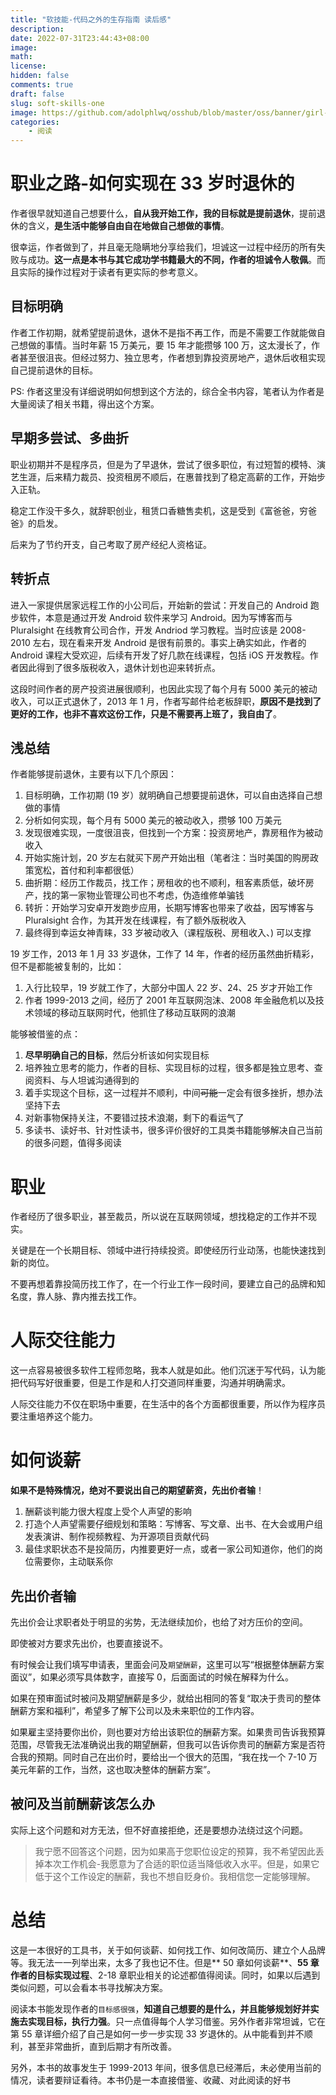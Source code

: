```yaml
---
title: "软技能-代码之外的生存指南 读后感"
description:
date: 2022-07-31T23:44:43+08:00
image:
math:
license:
hidden: false
comments: true
draft: false
slug: soft-skills-one
image: https://github.com/adolphlwq/osshub/blob/master/oss/banner/girl-reading.jpg?raw=true
categories:
    - 阅读
---
```

# 职业之路-如何实现在 33 岁时退休的
作者很早就知道自己想要什么，**自从我开始工作，我的目标就是提前退休**，提前退休的含义，**是生活中能够自由自在地做自己想做的事情**。

很幸运，作者做到了，并且毫无隐瞒地分享给我们，坦诚这一过程中经历的所有失败与成功。**这一点是本书与其它成功学书籍最大的不同，作者的坦诚令人敬佩**。而且实际的操作过程对于读者有更实际的参考意义。

## 目标明确
作者工作初期，就希望提前退休，退休不是指不再工作，而是不需要工作就能做自己想做的事情。当时年薪 15 万美元，要 15 年才能攒够 100 万，这太漫长了，作者甚至很沮丧。但经过努力、独立思考，作者想到靠投资房地产，退休后收租实现自己提前退休的目标。

PS: 作者这里没有详细说明如何想到这个方法的，综合全书内容，笔者认为作者是大量阅读了相关书籍，得出这个方案。

## 早期多尝试、多曲折
职业初期并不是程序员，但是为了早退休，尝试了很多职位，有过短暂的模特、演艺生涯，后来精力裁员、投资租房不顺后，在惠普找到了稳定高薪的工作，开始步入正轨。

稳定工作没干多久，就辞职创业，租赁口香糖售卖机，这是受到《富爸爸，穷爸爸》的启发。

后来为了节约开支，自己考取了房产经纪人资格证。

## 转折点
进入一家提供居家远程工作的小公司后，开始新的尝试：开发自己的 Android 跑步软件，本意是通过开发 Android 软件来学习 Android。因为写博客而与 Pluralsight 在线教育公司合作，开发 Andriod 学习教程。当时应该是 2008-2010 左右，现在看来开发 Android 是很有前景的。事实上确实如此，作者的 Android 课程大受欢迎，后续有开发了好几款在线课程，包括 iOS 开发教程。作者因此得到了很多版税收入，退休计划也迎来转折点。

这段时间作者的房产投资进展很顺利，也因此实现了每个月有 5000 美元的被动收入，可以正式退休了，2013 年 1 月，作者写邮件给老板辞职，**原因不是找到了更好的工作，也非不喜欢这份工作，只是不需要再上班了，我自由了**。

## 浅总结
作者能够提前退休，主要有以下几个原因：
1. 目标明确，工作初期 (19 岁）就明确自己想要提前退休，可以自由选择自己想做的事情
2. 分析如何实现，每个月有 5000 美元的被动收入，攒够 100 万美元
3. 发现很难实现，一度很沮丧，但找到一个方案：投资房地产，靠房租作为被动收入
4. 开始实施计划，20 岁左右就买下房产开始出租（笔者注：当时美国的购房政策宽松，首付和利率都很低）
5. 曲折期：经历工作裁员，找工作；房租收的也不顺利，租客素质低，破坏房产，找的第一家物业管理公司也不考虑，伪造维修单骗钱
6. 转折：开始学习安卓开发跑步应用，长期写博客也带来了收益，因写博客与 Pluralsight 合作，为其开发在线课程，有了额外版税收入
7. 最终得到幸运女神青睐，33 岁被动收入（课程版税、房租收入、) 可以支撑

19 岁工作，2013 年 1 月 33 岁退休，工作了 14 年，作者的经历虽然曲折精彩，但不是都能被复制的，比如：
1. 入行比较早，19 岁就工作了，大部分中国人 22 岁、24、25 岁才开始工作
2. 作者 1999-2013 之间，经历了 2001 年互联网泡沫、2008 年金融危机以及技术领域的移动互联网时代，他抓住了移动互联网的浪潮

能够被借鉴的点：
1. **尽早明确自己的目标**，然后分析该如何实现目标
2. 培养独立思考的能力，作者的目标、实现目标的过程，很多都是独立思考、查阅资料、与人坦诚沟通得到的
3. 着手实现这个目标，这一过程并不顺利，中间~~可能~~一定会有很多挫折，想办法坚持下去
4. 对新事物保持关注，不要错过技术浪潮，剩下的看运气了
5. 多读书、读好书、针对性读书，很多评价很好的工具类书籍能够解决自己当前的很多问题，值得多阅读

# 职业
作者经历了很多职业，甚至裁员，所以说在互联网领域，想找稳定的工作并不现实。

关键是在一个长期目标、领域中进行持续投资。即使经历行业动荡，也能快速找到新的岗位。

不要再想着靠投简历找工作了，在一个行业工作一段时间，要建立自己的品牌和知名度，靠人脉、靠内推去找工作。

# 人际交往能力
这一点容易被很多软件工程师忽略，我本人就是如此。他们沉迷于写代码，认为能把代码写好很重要，但是工作是和人打交道同样重要，沟通并明确需求。

人际交往能力不仅在职场中重要，在生活中的各个方面都很重要，所以作为程序员要注重培养这个能力。

# 如何谈薪
**如果不是特殊情况，绝对不要说出自己的期望薪资，先出价者输**！

1. 酬薪谈判能力很大程度上受个人声望的影响
2. 打造个人声望需要仔细规划和策略：写博客、写文章、出书、在大会或用户组发表演讲、制作视频教程、为开源项目贡献代码
3. 最佳求职状态不是投简历，内推要更好一点，或者一家公司知道你，他们的岗位需要你，主动联系你

## 先出价者输
先出价会让求职者处于明显的劣势，无法继续加价，也给了对方压价的空间。

即使被对方要求先出价，也要直接说不。

有时候会让我们填写申请表，里面会问及`期望酬薪`，这里可以写“根据整体酬薪方案面议”，如果必须写具体数字，直接写 0，后面面试的时候在解释为什么。

如果在预审面试时被问及期望酬薪是多少，就给出相同的答复“取决于贵司的整体酬薪方案和福利”，希望多了解下公司以及未来职位的工作内容。

如果雇主坚持要你出价，则也要对方给出该职位的酬薪方案。如果贵司告诉我预算范围，尽管我无法准确说出我的期望酬薪，但我可以告诉你贵司的酬薪方案是否符合我的预期。同时自己在出价时，要给出一个很大的范围，“我在找一个 7-10 万美元年薪的工作，当然，这也取决整体的酬薪方案”。

## 被问及当前酬薪该怎么办
实际上这个问题和对方无法，但不好直接拒绝，还是要想办法绕过这个问题。

>我宁愿不回答这个问题，因为如果高于您职位设定的预算，我不希望因此丢掉本次工作机会-我愿意为了合适的职位适当降低收入水平。但是，如果它低于这个工作设定的酬薪，我也不想自贬身价。我相信您一定能够理解。

# 总结
这是一本很好的工具书，关于如何谈薪、如何找工作、如何改简历、建立个人品牌等。我无法一一列举出来，太多了我也记不住。但是** 50 章如何谈薪**、**55 章作者的目标实现过程**、2-18 章职业相关的论述都值得阅读。同时，如果以后遇到类似问题，可以会看本书寻找解决方案。

阅读本书能发现作者的`目标感很强`，**知道自己想要的是什么，并且能够规划好并实施去实现目标，执行力强**。只一点值得每个人学习借鉴。另外作者非常坦诚，它在第 55 章详细介绍了自己是如何一步一步实现 33 岁退休的。从中能看到并不顺利，甚至非常曲折，直到后期才有所改善。

另外，本书的故事发生于 1999-2013 年间，很多信息已经滞后，未必使用当前的情况，读者要辩证看待。本书仍是一本直接借鉴、收藏、对此阅读的好书